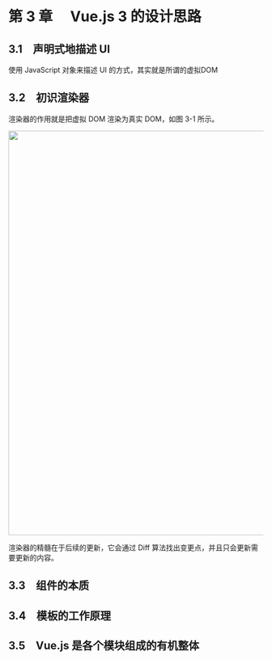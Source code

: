 # 第 3 章　 Vue.js 3 的设计思路

## 3.1　声明式地描述 UI

使用 JavaScript 对象来描述 UI 的方式，其实就是所谓的虚拟DOM

## 3.2　初识渲染器

渲染器的作用就是把虚拟 DOM 渲染为真实 DOM，如图 3-1 所示。

<img src="https://font-end-1305214533.cos.ap-guangzhou.myqcloud.com/wxread%2Fimage00496.jpeg" width="800"/>

渲染器的精髓在于后续的更新，它会通过 Diff 算法找出变更点，并且只会更新需要更新的内容。

## 3.3　组件的本质

## 3.4　模板的工作原理

## 3.5　Vue.js 是各个模块组成的有机整体
